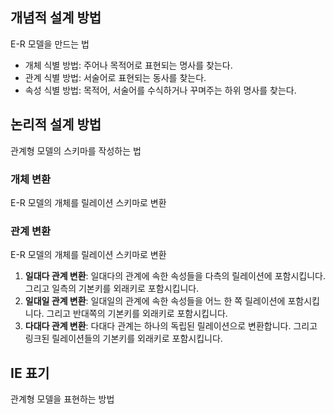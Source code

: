 ## 개념적 설계 방법
E-R 모델을 만드는 법
- 개체 식별 방법: 주어나 목적어로 표현되는 명사를 찾는다.
- 관계 식별 방법: 서술어로 표현되는 동사를 찾는다.
- 속성 식별 방법: 목적어, 서술어를 수식하거나 꾸며주는 하위 명사를 찾는다.

## 논리적 설계 방법
관계형 모델의 스키마를 작성하는 법

### 개체 변환
E-R 모델의 개체를 릴레이션 스키마로 변환

### 관계 변환
E-R 모델의 개체를 릴레이션 스키마로 변환

1. **일대다 관계 변환**: 일대다의 관계에 속한 속성들을 다측의 릴레이션에 포함시킵니다. 그리고 일측의 기본키를 외래키로 포함시킵니다.
2. **일대일 관계 변환**: 일대일의 관계에 속한 속성들을 어느 한 쪽 릴레이션에 포함시킵니다. 그리고 반대쪽의 기본키를 외래키로 포함시킵니다.
3. **다대다 관계 변환**: 다대다 관계는 하나의 독립된 릴레이션으로 변환합니다. 그리고 링크된 릴레이션들의 기본키를 외래키로 포함시킵니다.


## IE 표기
관계형 모델을 표현하는 방법

